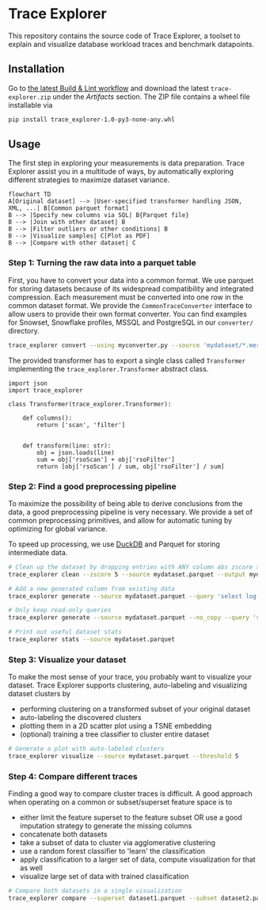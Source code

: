 # Trace Explorer

This repository contains the source code of Trace Explorer, a toolset to explain and visualize database workload traces and benchmark datapoints.

## Installation

Go to [the latest Build & Lint workflow](https://github.com/lnsp/trace-explorer/actions/workflows/lint.yml) and download the latest `trace-explorer.zip` under the *Artifacts* section. The ZIP file contains a wheel file installable via

```bash
pip install trace_explorer-1.0-py3-none-any.whl
```

## Usage

The first step in exploring your measurements is data preparation. Trace Explorer assist you in a multitude of ways, by automatically exploring different strategies to maximize dataset variance.

```mermaid
flowchart TD
A[Original dataset] --> |User-specified transformer handling JSON, XML, ...| B[Common parquet format]
B --> |Specify new columns via SQL| B{Parquet file}
B --> |Join with other dataset| B
B --> |Filter outliers or other conditions| B
B --> |Visualize samples| C[Plot as PDF]
B --> |Compare with other dataset| C
```

### Step 1: Turning the raw data into a parquet table

First, you have to convert your data into a common format. We use parquet for storing datasets because of its widespread compatibility and integrated compression. Each measurement must be converted into one row in the common dataset format. We provide the `CommonTraceConverter` interface to allow users to provide their own format converter. You can find examples for Snowset, Snowflake profiles, MSSQL and PostgreSQL in our `converter/` directory.

```bash
trace_explorer convert --using myconverter.py --source 'mydataset/*.merged' --output mydatasetcommon.parquet
```

The provided transformer has to export a single class called `Transformer` implementing the `trace_explorer.Transformer` abstract class.

```python3
import json
import trace_explorer

class Transformer(trace_explorer.Transformer):

    def columns():
        return ['scan', 'filter']


    def transform(line: str):
        obj = json.loads(line)
        sum = obj['rsoScan'] + obj['rsoFilter']
        return [obj['rsoScan'] / sum, obj['rsoFilter'] / sum]
```

### Step 2: Find a good preprocessing pipeline

To maximize the possibility of being able to derive conclusions from the data, a good preprocessing pipeline is very necessary. We provide a set of common preprocessing primitives, and allow for automatic tuning by optimizing for global variance.

To speed up processing, we use [DuckDB](https://duckdb.com) and Parquet for storing intermediate data.

```bash
# Clean up the dataset by dropping entries with ANY column abs zscore > 5
trace_explorer clean --zscore 5 --source mydataset.parquet --output mydataset_cleaned.parquet

# Add a new generated column from existing data
trace_explorer generate --source mydataset.parquet --query 'select log(1 + execTime) as execTimeLog from dataset'

# Only keep read-only queries
trace_explorer generate --source mydataset.parquet --no_copy --query 'select * from dataset where writtenBytes = 0'

# Print out useful dataset stats
trace_explorer stats --source mydataset.parquet
```

### Step 3: Visualize your dataset

To make the most sense of your trace, you probably want to visualize your dataset. Trace Explorer supports clustering, auto-labeling and visualizing dataset clusters by

- performing clustering on a transformed subset of your original dataset
- auto-labeling the discovered clusters
- plotting them in a 2D scatter plot using a TSNE embedding
- (optional) training a tree classifier to cluster entire dataset

```bash
# Generate a plot with auto-labeled clusters
trace_explorer visualize --source mydataset.parquet --threshold 5
```

### Step 4: Compare different traces

Finding a good way to compare cluster traces is difficult. A good approach when operating on a common or subset/superset feature space is to

- either limit the feature superset to the feature subset OR use a good imputation strategy to generate the missing columns
- concatenate both datasets
- take a subset of data to cluster via agglomerative clustering
- use a random forest classifier to 'learn' the classification
- apply classification to a larger set of data, compute visualization for that as well
- visualize large set of data with trained classification

```bash
# Compare both datasets in a single visualization
trace_explorer compare --superset dataset1.parquet --subset dataset2.parquet --exclude badcolumns
```